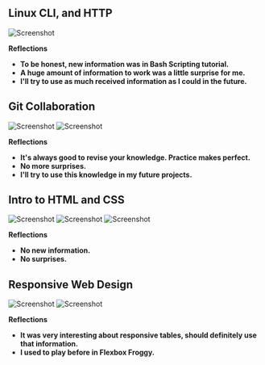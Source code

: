 ## Linux CLI, and HTTP

![Screenshot](task_linux_cli/learn-the-command-line.jpg)

**Reflections**
 - **To be honest, new information was in Bash Scripting tutorial.**
 - **A huge amount of information to work was a little surprise for me.**
 - **I'll try to use as much received information as I could in the future.**
 
 ## Git Collaboration
 
 ![Screenshot](task_git_collaboration/Screenshot_Version-Control-with-Git-Udacity.jpg)
 ![Screenshot](task_git_collaboration/Screenshot_GitHub-Collaboration.jpg)

**Reflections**
 - **It's always good to revise your knowledge. Рractice makes perfect.**
 - **No more surprises.**
 - **I'll try to use this knowledge in my future projects.**
 
 ## Intro to HTML and CSS
 
 ![Screenshot](task_html_css_intro/Screenshot-Intro-to-HTML-and-CSS.png)
 ![Screenshot](task_html_css_intro/basic-html-HTML-Academy.png)
 ![Screenshot](task_html_css_intro/Screenshot_basic-css.png)
 
**Reflections**
 - **No new information.**
 - **No surprises.**
 
 ## Responsive Web Design
 
 ![Screenshot](task_responsive_web_design/Screenshot_Flexbox_Froggy.png)
 ![Screenshot](task_responsive_web_design/Screenshot_Responsive-Web-Design-Fundamentals.png)

 
**Reflections**
 - **It was very interesting about responsive tables, should definitely use that information.**
 - **I used to play before in Flexbox Froggy.**
 
 
 
